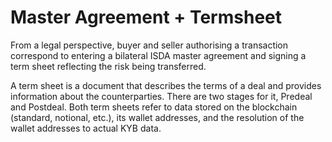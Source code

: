 # Master Agreement + Termsheet

From a legal perspective, buyer and seller authorising a transaction correspond to entering a bilateral ISDA master agreement and signing a term sheet reflecting the risk being transferred.&#x20;

A term sheet is a document that describes the terms of a deal and provides information about the counterparties. There are two stages for it, Predeal and Postdeal. Both term sheets refer to data stored on the blockchain (standard, notional, etc.), its wallet addresses, and the resolution of the wallet addresses to actual KYB data.
